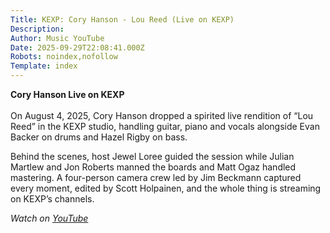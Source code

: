 ```yaml
---
Title: KEXP: Cory Hanson - Lou Reed (Live on KEXP)
Description: 
Author: Music YouTube
Date: 2025-09-29T22:08:41.000Z
Robots: noindex,nofollow
Template: index
---
```

<p><strong>Cory Hanson Live on KEXP</strong><br><br>
On August 4, 2025, Cory Hanson dropped a spirited live rendition of “Lou Reed” in the KEXP studio, handling guitar, piano and vocals alongside Evan Backer on drums and Hazel Rigby on bass.  </p>

<p>Behind the scenes, host Jewel Loree guided the session while Julian Martlew and Jon Roberts manned the boards and Matt Ogaz handled mastering. A four-person camera crew led by Jim Beckmann captured every moment, edited by Scott Holpainen, and the whole thing is streaming on KEXP’s channels.</p>

<p><em>Watch on <a href="https://www.youtube.com/watch?v=R_I3c89-0og" rel="noopener noreferrer">YouTube</a></em></p>

